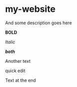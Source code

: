 # my-website

And some description goes here

__BOLD__

*Italic*

__*both*__

Another text

quick edit

Text at the end
